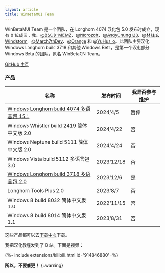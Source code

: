 ```yaml
---
layout: article
title: WinBetaMUI Team
---
```


WinBetaMUI Team 是一个团队，在 Longhorn 4074 汉化包 5.0 发布时成立，现有 8 位成员：我、[@BSOD-MEMZ](https://space.bilibili.com/1975308950)、[@Nicrozoft](https://space.bilibili.com/3546641434937345)、[@AndyChung123](https://space.bilibili.com/2119761603)、[@林烽玄Windstorm](https://space.bilibili.com/1171551865)、[@March7thDev](https://space.bilibili.com/515586861)、[@Orange](https://space.bilibili.com/576114286) 和 [@YuHua_o](https://space.bilibili.com/1468597922)。此团队主要汉化 Windows Longhorn build 3718 和其他 Windows Beta，是第一个汉化部分 Windows Beta 的团队，原名 WinBetaCN Team。

[GitHub 主页](https://github.com/wbmui)

### 产品

| 名称                                                         | 发布时间   | 我是否参与维护 |
| ------------------------------------------------------------ | ---------- | -------------- |
| [Windows Longhorn build 4074 多语言包 15.1](/2023/06/10/lh4074mui) | 2024/4/5   | 暂停           |
| Windows Whistler build 2419 简体中文版 2.0                   | 2024/4/22  | 否             |
| Windows Neptune build 5111 简体中文版 2.0                    | 2024/4/24  | 否             |
| Windows Vista build 5112 多语言包 3.0                        | 2023/12/18 | 否             |
| [Windows Longhorn build 3718 多语言包 2.0](/2023/09/19/lh3718mui) | 2023/12/6  | 是             |
| Longhorn Tools Plus 2.0                                      | 2023/8/7   | 否             |
| Windows 8 build 8032 简体中文版 1.0                          | 2022/11/15 | 否             |
| Windows 8 build 8014 简体中文版 1.1                          | 2023/8/31  | 否             |

这些产品都可以去[下载中心](/download)下载。

我把汉化教程发到了 B 站。下面是视频：
<div>{%- include extensions/bilibili.html id='914846880' -%}</div>

**所以，不要催更！**
{:.warning}